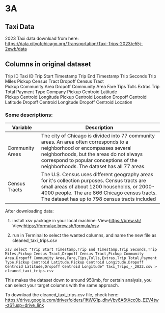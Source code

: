 # 3A
## Taxi Data
2023 Taxi data download from here: https://data.cityofchicago.org/Transportation/Taxi-Trips-2023/e55j-2ewb/data 
## Columns in original dataset
Trip ID 	Taxi ID 	Trip Start Timestamp 	Trip End Timestamp 	Trip Seconds  Trip Miles 	Pickup Census Tract 	Dropoff Census Tract 	
Pickup Community Area 	Dropoff Community Area 	Fare  Tips 	Tolls 	Extras 	Trip Total 	Payment Type 	Company 	Pickup Centroid Latitude 	
Pickup Centroid Longitude 	Pickup Centroid Location   Dropoff Centroid Latitude 	Dropoff Centroid Longitude 	Dropoff Centroid Location

### Some descriptions:

|Variable|Description|
|----|------|
|Community Areas|The city of Chicago is divided into 77 community areas. An area often corresponds to a neighborhood or encompasses several neighborhoods, but the areas do not always correspond to popular conceptions of the neighborhoods. The dataset has all 77 areas|
|Census Tracts|The U.S. Census uses different geography areas for it's collection purposes. Census tracts are small areas of about 1200 households, or 2000-4000 people. The are 866 Chicago census tracts. The dataset has up to 798 census tracts included|


After downloading data: 
1. install xsv package in your local machine:
View:https://brew.sh/
View:https://formulae.brew.sh/formula/xsv

2. run in Terminal to select the wanted columns, and name the new file as cleaned_taxi_trips.csv
```
xsv select "Trip Start Timestamp,Trip End Timestamp,Trip Seconds,Trip Miles,Pickup Census Tract,Dropoff Census Tract,Pickup Community Area,Dropoff Community Area,Fare,Tips,Tolls,Extras,Trip Total,Payment Type,Pickup Centroid Latitude,Pickup Centroid Longitude,Dropoff Centroid Latitude,Dropoff Centroid Longitude" Taxi_Trips_-_2023.csv > cleaned_taxi_trips.csv
```
This makes the dataset down to around 950mb, for certain analysis, you can select your target columns with the same approach.

To download the cleaned_taxi_trips.csv file, check here: https://drive.google.com/drive/folders/1ftWG1p_dhvVbv6A6tXcc0b_EZV4tw-z6?usp=drive_link
